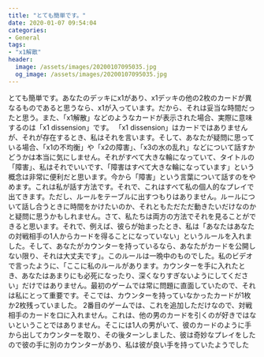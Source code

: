 ```yaml
---
title: "とても簡単です。"
date: 2020-01-07 09:54:04
categories:
- General
tags:
- "x1解散"
header:
  image: /assets/images/20200107095035.jpg
  og_image: /assets/images/20200107095035.jpg
---
```


とても簡単です。あなたのデッキにx1があり、x1デッキの他の2枚のカードが異なるものであると思うなら、x1が入っています。だから、それは妥当な時間だったと思う。また、「x1解散」などのようなカードが表示された場合、実際に意味するのは「x1 dissension」です。 「x1 dissension」はカードではありませんが、それが存在するとき、私はそれを言います。そして、あなたが疑問に思っている場合、「x1の不均衡」や「x2の障害」、「x3の水の乱れ」などについて話すかどうかは本当に気にしません。それがすべて大きな輪になっていて、タイトルの「障害」、私はそれでいいです、「障害はすべて大きな輪になっています」という概念は非常に便利だと思います。今から「障害」という言葉について話すのをやめます。これは私が話す方法です。それで、これはすべて私の個人的なプレイで出てきます。ただし、ルールをテーブルに出すつもりはありません。ルールについて話し合うときに時間をかけたいのか、それともただただ動きたいだけなのかと疑問に思うかもしれません。さて、私たちは両方の方法でそれを見ることができると思います。それで、例えば、彼らが始まったとき、私は「あなたはあなたの対戦相手の1人からカードを得ることになっていない」というルールを入れました。そして、あなたがカウンターを持っているなら、あなたがカードを公開しない限り、それは大丈夫です」。このルールは一晩中のものでした。私のビデオで言ったように、「ここに私のルールがあります。カウンターを手に入れたとき、あなたはあまりにも必死になったり、深くなりすぎないようにしてください」だけではありません。最初のゲームでは常に問題に直面していたので、それは私にとって重要です。そこでは、カウンターを持っていなかったカードが1枚か2枚残っていました。 2番目のゲームでは、これを追加しただけなので、対戦相手のカードを口に入れません。これは、他の男のカードを引くのが好きではないということではありません。そこには1人の男がいて、彼のカードのように手から出してカウンターを取り、その後ターンしました、彼は奇妙なプレイをしたので彼の手に別のカウンターがあり、私は彼が良い手を持っていたようでした
